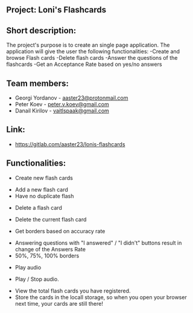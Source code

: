 ## Project: Loni's Flashcards

## Short description:

The project's purpose is to create an single page application. The application will give the user the following functionalities:
-Create and browse Flash cards
-Delete flash cards
-Answer the questions of the flashcards
-Get an Acceptance Rate based on yes/no answers

## Team members:

* Georgi Yordanov - aaster23@protonmail.com
* Peter Koev - peter.v.koev@gmail.com
* Danail Kirilov - vaitlspaak@gmail.com

## Link:
* https://gitlab.com/aaster23/lonis-flashcards


## Functionalities:
* Create new flash cards 
- Add a new flash card
- Have no duplicate flash 

* Delete a flash card
- Delete the current flash card

* Get borders based on accuracy rate
- Answering questions with "I answered" / "I didn't" buttons result in change of the Answers Rate
- 50%, 75%, 100% borders

* Play audio
- Play / Stop audio.

* View the total flash cards you have registered.
* Store the cards in the locall storage, so when you open your browser next time, your cards are still there!
